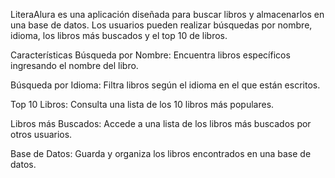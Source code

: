 LiteraAlura es una aplicación diseñada para buscar libros y almacenarlos en una base de datos. Los usuarios pueden realizar búsquedas por nombre, idioma, los libros más buscados y el top 10 de libros.

Características
Búsqueda por Nombre: Encuentra libros específicos ingresando el nombre del libro.

Búsqueda por Idioma: Filtra libros según el idioma en el que están escritos.

Top 10 Libros: Consulta una lista de los 10 libros más populares.

Libros más Buscados: Accede a una lista de los libros más buscados por otros usuarios.

Base de Datos: Guarda y organiza los libros encontrados en una base de datos.
